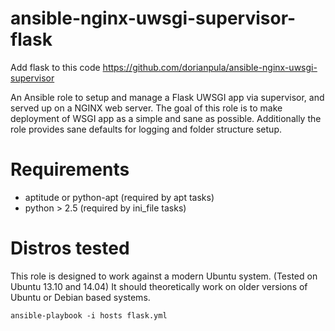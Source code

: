 # ansible-nginx-uwsgi-supervisor-flask

Add flask to this code
https://github.com/dorianpula/ansible-nginx-uwsgi-supervisor

An Ansible role to setup and manage a Flask UWSGI app via supervisor, and served up on a NGINX web server.  The goal of this
role is to make deployment of WSGI app as a simple and sane as possible.  Additionally the role provides sane defaults
for logging and folder structure setup.

# Requirements
- aptitude or python-apt (required by apt tasks)
- python > 2.5 (required by ini_file tasks)

# Distros tested
This role is designed to work against a modern Ubuntu system.  (Tested on Ubuntu 13.10 and 14.04)  It should 
theoretically work on older versions of Ubuntu or Debian based systems.

```
ansible-playbook -i hosts flask.yml
```
